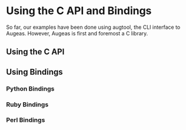 # Using the C API and Bindings #

So far, our examples have been done using augtool, the CLI interface to Augeas. However, Augeas is first and foremost a C library.


## Using the C API ##


## Using Bindings ##


### Python Bindings ###


### Ruby Bindings ###


### Perl Bindings ###


